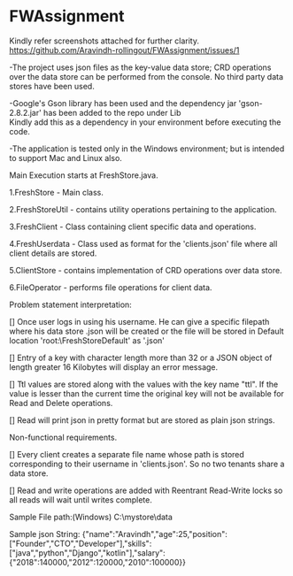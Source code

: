 # FWAssignment
Kindly refer screenshots attached for further clarity.
https://github.com/Aravindh-rollingout/FWAssignment/issues/1

-The project uses json files as the key-value data store; 
CRD operations over the data store can be performed from the console.
No third party data stores have been used.

-Google's Gson library has been used and the dependency jar 'gson-2.8.2.jar' has been added to the repo under Lib\
Kindly add this as a dependency in your environment before executing the code.
 
-The application is tested only in the Windows environment; but is intended to support Mac and Linux also.

Main Execution starts at FreshStore.java.

1.FreshStore - Main class.

2.FreshStoreUtil - contains utility operations pertaining to the application.

3.FreshClient - Class containing client specific data and operations.

4.FreshUserdata - Class used as format for the 'clients.json' file where all client details are stored.

5.ClientStore - contains implementation of CRD operations over data store.

6.FileOperator - performs file operations for client data.


Problem statement interpretation:

[] Once user logs in using his username. He can give a specific filepath where his data store
 <username>.json will be created or the file will be stored in 
 Default location 'root:\\FreshStoreDefault'
 as '<username>.json'

[] Entry of a key with character length more than 32 or a JSON object of length greater 16 Kilobytes will display an error message.

[] Ttl values are stored along with the values with the key name "ttl". 
If the value is lesser than the current time the original key will not be available for Read and Delete operations.

[] Read will print json in pretty format but are stored as plain json strings.  

Non-functional requirements.

[] Every client creates a separate file name whose path is stored corresponding to their username in 'clients.json'.
 So no two tenants share a data store. 

[] Read and write operations are added with Reentrant Read-Write locks so all reads will wait until writes complete.
 

Sample File path:(Windows)
C:\\mystore\data

Sample json String:
{"name":"Aravindh","age":25,"position":["Founder","CTO","Developer"],"skills":["java","python","Django","kotlin"],"salary":{"2018":140000,"2012":120000,"2010":100000}}
